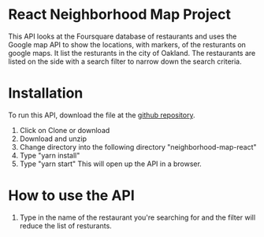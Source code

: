 # React Neighborhood Map Project

This API looks at the Foursquare database of restaurants and uses the Google map API to show the locations, with markers, of the resturants on google maps. It list the resturants in the city of Oakland. The restaurants are listed on the side with a search filter to narrow down the search criteria.

# Installation
To run this API, download the file at the [github repository](https://github.com/apk29/reactNeighborhoodMap). 

1. Click on Clone or download
2. Download and unzip
3. Change directory into the following directory "neighborhood-map-react"
4. Type "yarn install"
5. Type "yarn start" 
This will open up the API in a browser.

# How to use the API
1. Type in the name of the restaurant you're searching for and the filter will reduce the list of resturants. 
